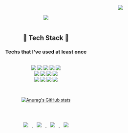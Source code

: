 <div align=right>
<img src="https://hits.seeyoufarm.com/api/count/incr/badge.svg?url=https%3A%2F%2Fgithub.com%2Fwoojin97318&count_bg=%23000000&title_bg=%23555555&icon=github.svg&icon_color=%23E7E7E7&title=hits&edge_flat=false"/>
</div>
<br>
<div align=center>
  <img src="https://capsule-render.vercel.app/api?type=slice&color=auto&section=header&height=300&text=Jeon Wujin&animation=scaleIn&fontSize=90"/>
  <br>
  <br>
  
  ## :open_file_folder: Tech Stack :open_file_folder:
  ### Techs that I've used at least once
  <br>
  <img src="https://img.shields.io/badge/Java-007396?style=flat-square&logo=Java&logoColor=white"/>
  <img src="https://img.shields.io/badge/JavaFx-e56e00?style=flat-square&logo=Java&logoColor=white"/>
  <img src="https://img.shields.io/badge/Python-3776AB?style=flat-square&logo=Python&logoColor=white"/>
  <img src="https://img.shields.io/badge/C-A8B9CC?style=flat-square&logo=C&logoColor=white"/>
  <img src="https://img.shields.io/badge/C++-00599C?style=flat-square&logo=C++&logoColor=white"/>
  <br>
  <img src="https://img.shields.io/badge/R-276DC3?style=flat-square&logo=R&logoColor=white"/>
  <img src="https://img.shields.io/badge/HTML5-E34F26?style=flat-square&logo=HTML5&logoColor=white"/>
  <img src="https://img.shields.io/badge/JavaScript-F7DF1E?style=flat-square&logo=JavaScript&logoColor=white"/>
  <img src="https://img.shields.io/badge/Linux-FCC624?style=flat-square&logo=Linux&logoColor=white"/>
  <br>
  <img src="https://img.shields.io/badge/Android-3DDC84?style=flat-square&logo=Android&logoColor=white"/>
  <img src="https://img.shields.io/badge/SQLite-003B57?style=flat-square&logo=SQLite&logoColor=white"/>
  <img src="https://img.shields.io/badge/MySQL-4479A1?style=flat-square&logo=MySQL&logoColor=white"/>
  <img src="https://img.shields.io/badge/Arduino-00979D?style=flat-square&logo=Arduino&logoColor=white"/>
  <br>
  <br>
  <br>
  
  [![Anurag's GitHub stats](https://github-readme-stats.vercel.app/api?username=woojin97318&show_icons=true&theme=dark)](https://github.com/anuraghazra/github-readme-stats)
  <!--[![Top Langs](https://github-readme-stats.vercel.app/api/top-langs/?username=woojin97318&theme=dark&layout=compact)](https://github.com/anuraghazra/github-readme-stats)-->
  <br>
  <br>
  <br>
  <a href="https://woojin97318.github.io/">
    <img src="http://img.shields.io/badge/-Tech Blog-black?style=flat&logo=github&link=https://woojin97318.github.io/"
         style="height:auto;margin-left:12px;margin-right:12px;"/>
  </a>
  <a href="https://www.facebook.com/woojin97318/">
    <img src="http://img.shields.io/badge/-Facebook-black?style=flat&logo=Facebook&link=https://www.facebook.com/woojin97318/"
         style="height:auto;margin-left:12px;margin-right:12px;"/>
  </a>
  <a href="https://www.instagram.com/wu______jin/">
    <img src="http://img.shields.io/badge/-Instagram-black?style=flat&logo=Instagram&link=https://www.instagram.com/wu______jin/"
         style="height:auto;margin-left:12px;margin-right:12px;"/>
  </a>
  <a href="mailto:woojin97318@naver.com">
    <img src="http://img.shields.io/badge/-Naver-black?style=flat&logo=Naver&link=woojin97318@naver.com"
         style="height:auto;margin-left:12px;margin-right:12px;"/>
  </a>
</div>
